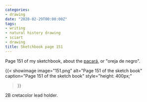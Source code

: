 ```yaml
---
categories:
- drawing
date: "2020-02-29T00:00:00Z"
tags:
- writing
- natural history drawing
- sciart
- drawing
title: Sketchbook page 151
---
```


Page 151 of my sketchbook, about the [pacará](https://es.wikipedia.org/wiki/Enterolobium_contortisiliquum), or "oreja de negro".

{{< showimage
  image="151.png"
  alt="Page 151 of the sketch book"
  caption="Page 151 of the sketch book"
  style="height: 400px;"
>}}

2B cretacolor lead holder.
